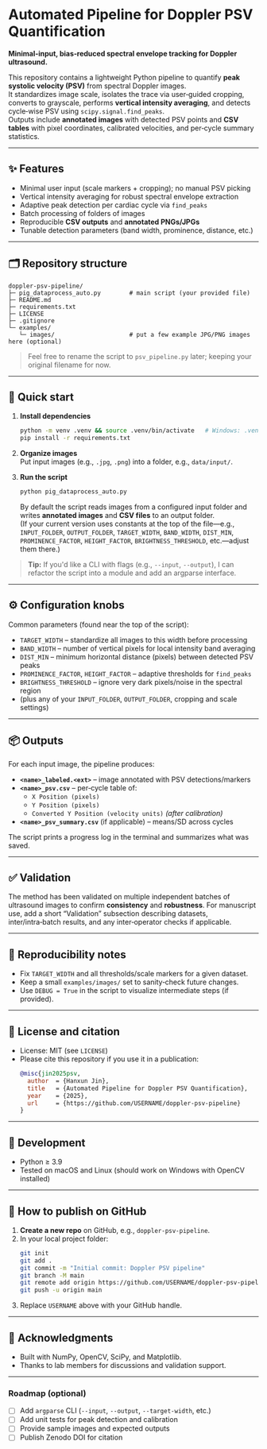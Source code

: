 # Automated Pipeline for Doppler PSV Quantification
**Minimal‑input, bias‑reduced spectral envelope tracking for Doppler ultrasound.**

This repository contains a lightweight Python pipeline to quantify **peak systolic velocity (PSV)** from spectral Doppler images.  
It standardizes image scale, isolates the trace via user‑guided cropping, converts to grayscale, performs **vertical intensity averaging**, and detects cycle‑wise PSV using `scipy.signal.find_peaks`.  
Outputs include **annotated images** with detected PSV points and **CSV tables** with pixel coordinates, calibrated velocities, and per‑cycle summary statistics.

---

## ✨ Features
- Minimal user input (scale markers + cropping); no manual PSV picking
- Vertical intensity averaging for robust spectral envelope extraction
- Adaptive peak detection per cardiac cycle via `find_peaks`
- Batch processing of folders of images
- Reproducible **CSV outputs** and **annotated PNGs/JPGs**
- Tunable detection parameters (band width, prominence, distance, etc.)

---

## 🗂 Repository structure
```
doppler-psv-pipeline/
├─ pig_dataprocess_auto.py        # main script (your provided file)
├─ README.md
├─ requirements.txt
├─ LICENSE
├─ .gitignore
└─ examples/
   └─ images/                     # put a few example JPG/PNG images here (optional)
```
> Feel free to rename the script to `psv_pipeline.py` later; keeping your original filename for now.

---

## 🚀 Quick start
1. **Install dependencies**
   ```bash
   python -m venv .venv && source .venv/bin/activate   # Windows: .venv\Scripts\activate
   pip install -r requirements.txt
   ```

2. **Organize images**  
   Put input images (e.g., `.jpg`, `.png`) into a folder, e.g., `data/input/`.

3. **Run the script**
   ```bash
   python pig_dataprocess_auto.py
   ```
   By default the script reads images from a configured input folder and writes **annotated images** and **CSV files** to an output folder.  
   (If your current version uses constants at the top of the file—e.g., `INPUT_FOLDER`, `OUTPUT_FOLDER`, `TARGET_WIDTH`, `BAND_WIDTH`, `DIST_MIN`, `PROMINENCE_FACTOR`, `HEIGHT_FACTOR`, `BRIGHTNESS_THRESHOLD`, etc.—adjust them there.)

> **Tip:** If you'd like a CLI with flags (e.g., `--input`, `--output`), I can refactor the script into a module and add an argparse interface.

---

## ⚙️ Configuration knobs
Common parameters (found near the top of the script):
- `TARGET_WIDTH` – standardize all images to this width before processing
- `BAND_WIDTH` – number of vertical pixels for local intensity band averaging
- `DIST_MIN` – minimum horizontal distance (pixels) between detected PSV peaks
- `PROMINENCE_FACTOR`, `HEIGHT_FACTOR` – adaptive thresholds for `find_peaks`
- `BRIGHTNESS_THRESHOLD` – ignore very dark pixels/noise in the spectral region
- (plus any of your `INPUT_FOLDER`, `OUTPUT_FOLDER`, cropping and scale settings)

---

## 📦 Outputs
For each input image, the pipeline produces:
- **`<name>_labeled.<ext>`** – image annotated with PSV detections/markers
- **`<name>_psv.csv`** – per‑cycle table of:
  - `X Position (pixels)`
  - `Y Position (pixels)`
  - `Converted Y Position (velocity units)` *(after calibration)*
- **`<name>_psv_summary.csv`** (if applicable) – means/SD across cycles

The script prints a progress log in the terminal and summarizes what was saved.

---

## ✅ Validation
The method has been validated on multiple independent batches of ultrasound images to confirm **consistency** and **robustness**. For manuscript use, add a short “Validation” subsection describing datasets, inter/intra‑batch results, and any inter‑operator checks if applicable.

---

## 🧪 Reproducibility notes
- Fix `TARGET_WIDTH` and all thresholds/scale markers for a given dataset.
- Keep a small `examples/images/` set to sanity‑check future changes.
- Use `DEBUG = True` in the script to visualize intermediate steps (if provided).

---

## 🔐 License and citation
- License: MIT (see `LICENSE`)
- Please cite this repository if you use it in a publication:
  ```bibtex
  @misc{jin2025psv,
    author  = {Hanxun Jin},
    title   = {Automated Pipeline for Doppler PSV Quantification},
    year    = {2025},
    url     = {https://github.com/USERNAME/doppler-psv-pipeline}
  }
  ```

---

## 🧰 Development
- Python ≥ 3.9
- Tested on macOS and Linux (should work on Windows with OpenCV installed)

---

## 🧭 How to publish on GitHub
1. **Create a new repo** on GitHub, e.g., `doppler-psv-pipeline`.
2. In your local project folder:
   ```bash
   git init
   git add .
   git commit -m "Initial commit: Doppler PSV pipeline"
   git branch -M main
   git remote add origin https://github.com/USERNAME/doppler-psv-pipeline.git
   git push -u origin main
   ```
3. Replace `USERNAME` above with your GitHub handle.

---

## 🙌 Acknowledgments
- Built with NumPy, OpenCV, SciPy, and Matplotlib.
- Thanks to lab members for discussions and validation support.

---

### Roadmap (optional)
- [ ] Add `argparse` CLI (`--input`, `--output`, `--target-width`, etc.)
- [ ] Add unit tests for peak detection and calibration
- [ ] Provide sample images and expected outputs
- [ ] Publish Zenodo DOI for citation
